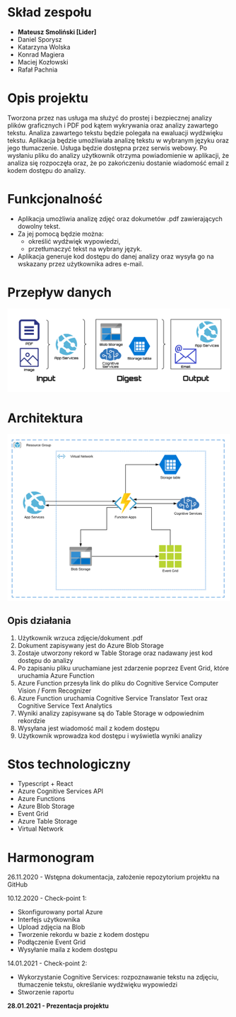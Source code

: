# Skład zespołu
 - **Mateusz Smoliński [Lider]**
 - Daniel Sporysz
 - Katarzyna Wolska
 - Konrad Magiera
 - Maciej Kozłowski
 - Rafał Pachnia
 
# Opis projektu

Tworzona przez nas usługa ma służyć do prostej i bezpiecznej analizy plików graficznych i PDF pod kątem wykrywania oraz analizy zawartego tekstu. Analiza zawartego tekstu będzie polegała na ewaluacji wydźwięku tekstu. Aplikacja będzie umożliwiała analizę tekstu w wybranym języku oraz jego tłumaczenie. Usługa będzie dostępna przez serwis webowy. Po wysłaniu pliku do analizy użytkownik otrzyma powiadomienie w aplikacji, że analiza się rozpoczęła oraz, że po zakończeniu dostanie wiadomość email z kodem dostępu do analizy.

# Funkcjonalność 
- Aplikacja umożliwia analizę zdjęć oraz dokumetów .pdf zawierających dowolny tekst.
- Za jej pomocą będzie można:
  - określić wydźwięk wypowiedzi,
  - przetłumaczyć tekst na wybrany język.
- Aplikacja generuje kod dostępu do danej analizy oraz wysyła go na wskazany przez użytkownika adres e-mail.

# Przepływ danych
![picture](https://github.com/matsmolinski/AI-on-Azure-OCR/blob/main/flow.svg)

# Architektura
![picture](https://github.com/matsmolinski/AI-on-Azure-OCR/blob/main/architecture%20azure.svg)

## Opis działania
1. Użytkownik wrzuca zdjęcie/dokument .pdf 
2. Dokument zapisywany jest do Azure Blob Storage
3. Zostaje utworzony rekord w Table Storage oraz nadawany jest kod dostępu do analizy
4. Po zapisaniu pliku uruchamiane jest zdarzenie poprzez Event Grid, które uruchamia Azure Function
5. Azure Function przesyła link do pliku do Cognitive Service Computer Vision / Form Recognizer 
6. Azure Function uruchamia Cognitive Service Translator Text oraz Cognitive Service Text Analytics
7. Wyniki analizy zapisywane są do Table Storage w odpowiednim rekordzie
8. Wysyłana jest wiadomość mail z kodem dostępu
9. Użytkownik wprowadza kod dostępu i wyświetla wyniki analizy

# Stos technologiczny
- Typescript + React
- Azure Cognitive Services API
- Azure Functions
- Azure Blob Storage
- Event Grid
- Azure Table Storage
- Virtual Network

# Harmonogram
26.11.2020 - Wstępna dokumentacja, założenie repozytorium projektu na GitHub  

10.12.2020 - Check-point 1:   
- Skonfigurowany portal Azure
- Interfejs użytkownika
- Upload zdjęcia na Blob
- Tworzenie rekordu w bazie z kodem dostępu
- Podłączenie Event Grid
- Wysyłanie maila z kodem dostępu

14.01.2021 - Check-point 2:
- Wykorzystanie Cognitive Services: rozpoznawanie tekstu na zdjęciu, tłumaczenie tekstu, określanie wydźwięku wypowiedzi
- Stworzenie raportu

**28.01.2021 - Prezentacja projektu**  

